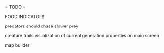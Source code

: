 = TODO =

FOOD INDICATORS

predators should chase slower prey

creature trails
visualization of current generation properties on main screen

map builder
